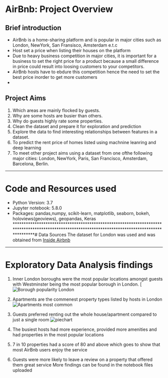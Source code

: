# AirBnb: Project Overview
## Brief introduction
* AirBnb is a home-sharing platform and is popular in major cities such as London, NewYork, San Fransisco, Amsterdam  e.t.c 
* Host set a price when listing their houses on the platform
* Due to heavy business competition in major cities, it is important for a business to set the right price for a product because a small difference in price could result into loosing customers to your competitors.
* AirBnb hosts have to ebdure this competition hence the need to set the best price inorder to get more customers
* 
## Project Aims
1. Which areas are mainly flocked by guests.
2. Why are some hosts are busier than others.
3. Why do guests highly rate some properties.
4. Clean the dataset and prepare it for exploration and prediction
4. Explore the data to find interesting relationships between features in a dataset.
5. To predict the rent price of homes listed using machnine leanring and deep learning
6. To meet other project aims using a dataset from one ofthe following major cities: London, NewYork, Paris, San Francisco, Amsterdam, Barcelona, Berlin.
*************************************************************************************************************************************************
# Code and Resources used
* Python Version: 3.7
* Jupyter notebook: 5.8.0
* Packages: pandas,numpy, scikit-learn, matplotlib, seaborn, bokeh, holoviews(geoviews), geopandas, Keras
**************************************************************************************************************************************************# Data Sources
 The dataset for London was used and was obtained from [Inside Airbnb](http://insideairbnb.com/get-the-data.html)
 *************************************************************************************************************************************************
# Exploratory Data Analysis findings
1. Inner London boroughs were the most popular locations amongst guests with Westminster being the most popular borough in London.
    [![Borough popularity London](https://user-images.githubusercontent.com/58377262/94342099-8ff60180-0006-11eb-871b-51c1f303e133.gif)
2. Apartments are the commenest property types listed by hosts in London
![Apartments most common](https://user-images.githubusercontent.com/58377262/94341600-94202000-0002-11eb-8f76-d7c5923a4baf.png)
3. Guests preferred renting out the whole house/apartment compared to just a single room
   ![piechart](https://user-images.githubusercontent.com/58377262/94341583-676c0880-0002-11eb-8c6c-f3287250f184.png)

4. The busiest hosts had more experience, provided more amenities and had properties in the most popular locations 
5. 7 in 10 properties had a score of 80 and above which goes to show that most AirBnb users enjoy the service
6. Guests were more likely to leave a review on a property that offered them great service
More findings can be found in the notebook files uploaded
  
